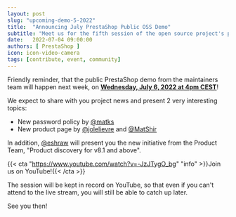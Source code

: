 ```yaml
---
layout: post
slug: "upcoming-demo-5-2022"
title:  "Announcing July PrestaShop Public OSS Demo"
subtitle: "Meet us for the fifth session of the open source project's public demo in 2022"
date:   2022-07-04 09:00:00
authors: [ PrestaShop ]
icon: icon-video-camera
tags: [contribute, event, community]
---
```


Friendly reminder, that the public PrestaShop demo from the maintainers team will happen next week, on [**Wednesday, July 6, 2022 at 4pm CEST**](https://www.youtube.com/watch?v=-JzJTygO_bg)!

We expect to share with you project news and present 2 very interesting topics:
- New password policy by [@matks](https://github.com/matks)
- New product page by [@jolelievre](https://github.com/jolelievre) and [@MatShir](https://github.com/MatShir)

In addition, [@eshraw](https://github.com/eshraw) will present you the new initiative from the Product Team, "Product discovery for v8.1 and above".

{{< cta "https://www.youtube.com/watch?v=-JzJTygO_bg" "info" >}}Join us on YouTube!{{< /cta >}}

The session will be kept in record on YouTube, so that even if you can't attend to the live stream, you will still be able to catch up later.

See you then!

